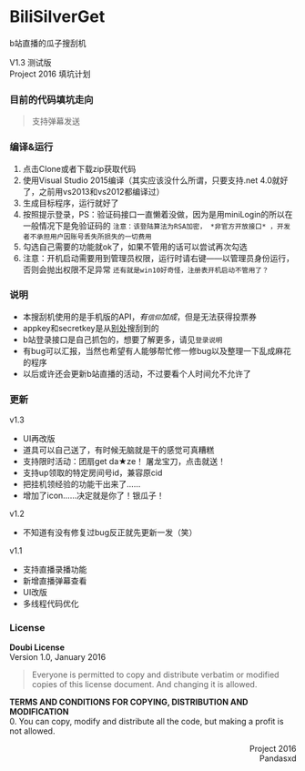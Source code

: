 ﻿# BiliSilverGet
b站直播的瓜子搜刮机

V1.3 测试版<br/>
Project 2016 填坑计划
### 目前的代码填坑走向
> 支持弹幕发送

### 编译&运行
1. 点击Clone或者下载zip获取代码
2. 使用Visual Studio 2015编译（其实应该没什么所谓，只要支持.net 4.0就好了，之前用vs2013和vs2012都编译过）
3. 生成目标程序，运行就好了
4. 按照提示登录，PS：验证码接口一直懒着没做，因为是用miniLogin的所以在一般情况下是免验证码的 `注意：该登陆算法为RSA加密， *非官方开放接口* ，开发者不承担用户因账号丢失所损失的一切费用`
5. 勾选自己需要的功能就ok了，如果不管用的话可以尝试再次勾选
6. 注意：开机启动需要用到管理员权限，运行时请右键——以管理员身份运行，否则会抛出权限不足异常 `还有就是win10好奇怪，注册表开机启动不管用了？`

### 说明
- 本搜刮机使用的是手机版的API，*有`信仰`加成*，但是无法获得投票券
- appkey和secretkey是从[别处](https://github.com/cnbeining/bilibili-grab-silver/blob/master/autograb.py)搜刮到的
- b站登录接口是自己抓包的，想要了解更多，请见`登录说明`
- 有bug可以汇报，当然也希望有人能够帮忙修一修bug以及整理一下乱成麻花的程序
- 以后或许还会更新b站直播的活动，不过要看个人时间允不允许了

### 更新
v1.3
- UI再改版
- 道具可以自己送了，有时候无脑就是干的感觉可真糟糕
- 支持限时活动：团扇get da★ze！ 屠龙宝刀，点击就送！
- 支持up领取的特定房间号id，兼容原cid
- 把挂机领经验的功能干出来了……
- 增加了icon……决定就是你了！银瓜子！

v1.2
- 不知道有没有修复过bug反正就先更新一发（笑）

v1.1
- 支持直播录播功能
- 新增直播弹幕查看 
- UI改版
- 多线程代码优化

### License

**Doubi License**
<br/>
Version 1.0, January 2016

> Everyone is permitted to copy and distribute verbatim or modified copies of this license document.
And changing it is allowed.

**TERMS AND CONDITIONS FOR COPYING, DISTRIBUTION AND MODIFICATION**
<br/>
0. You can copy, modify and distribute all the code, but making a profit is not allowed.
<br/>
<p align="right">
Project 2016<br/>
Pandasxd
</p>
